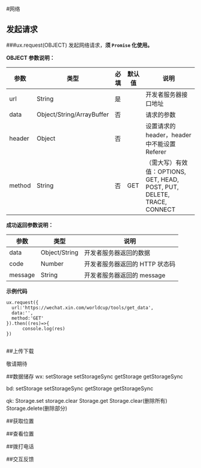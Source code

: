 #网络
## 发起请求
###ux.request(OBJECT)
发起网络请求，**须 `Promise` 化使用。**

**OBJECT 参数说明：**

参数  | 类型 | 必填 | 默认值 | 说明
---|---|---|---|---
url | String | 是 |  | 开发者服务器接口地址
data | Object/String/ArrayBuffer | 否 |   | 请求的参数
header | Object | 否 |  | 设置请求的 header，header 中不能设置 Referer
method | String | 否 | GET | （需大写）有效值：OPTIONS, GET, HEAD, POST, PUT, DELETE, TRACE, CONNECT

**成功返回参数说明：**

参数 | 类型 | 说明
---|---|---
data | Object/String | 开发者服务器返回的数据
code | Number | 开发者服务器返回的 HTTP 状态码
message | String | 开发者服务器返回的 message


**示例代码**

```   
ux.request({
  url:'https://wechat.xin.com/worldcup/tools/get_data',
  data:'',
  method:'GET'
}).then((res)=>{
      console.log(res)
})
  
```



##上传下载

敬请期待

##数据储存
  wx: setStorage  setStorageSync  getStorage  getStorageSync 

  bd: setStorage  setStorageSync  getStorage  getStorageSync 

  qk: Storage.set  storage.clear  Storage.get Storage.clear(删除所有) Storage.delete(删除部分)





##获取位置




##查看位置



##拨打电话



##交互反馈